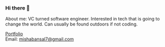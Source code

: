 ### Hi there 👋

About me: VC turned software engineer. Interested in tech that is going to change the world. Can usually be found outdoors if not coding.

<a href="https://www.mishabansal.com/" target="_blank">Portfolio</a>
<br>
Email: mishabansal7@gmail.com


<!--
**mishkebab/mishkebab** is a ✨ _special_ ✨ repository because its `README.md` (this file) appears on your GitHub profile.

Here are some ideas to get you started:

- 🔭 I’m currently working on ...
- 🌱 I’m currently learning ...
- 👯 I’m looking to collaborate on ...
- 🤔 I’m looking for help with ...
- 💬 Ask me about ...
- 📫 How to reach me: ...
- 😄 Pronouns: ...
- ⚡ Fun fact: ...
-->
